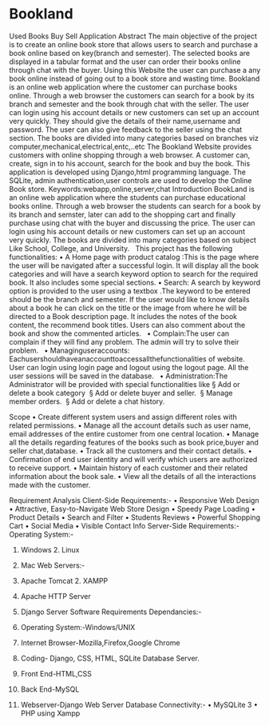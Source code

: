 # Bookland
Used Books Buy Sell Application
Abstract
The main objective of the project is to create an online book store that allows users to search and purchase a book online based on key(branch and semester). The selected books are displayed in a tabular format and the user can order their books online through chat with the buyer. Using this Website the user can purchase a any book online instead of going out to a book store and wasting time.
Bookland is an online web application where the customer can purchase books online. Through a web browser the customers can search for a book by its branch and semester and the book through chat with the seller. The user can login using his account details or new customers can set up an account very quickly. They should give the details of their name,username and password. The user can also give feedback to the seller using the chat section. The books are divided into many categories based on branches viz computer,mechanical,electrical,entc,..etc
The Bookland Website provides customers with online shopping through a web browser. A customer can, create, sign in to his account, search for the book and buy the book.
This application is developed using Django,html programming language. The SQLite, admin authentication,user controls are used to develop the Online Book store.
Keywords:webapp,online,server,chat
Introduction
BookLand is an online web application where the students can purchase educational books online. Through a web browser the students can search for a book by its branch and semster, later can add to the shopping cart and finally purchase using chat with the buyer and discussing the price. The user can login using his account details or new customers can set up an account very quickly. The books are divided into many categories based on subject Like School, College, and University.  
This project has the following functionalities:
• A Home page with product catalog :This is the page where the user will be navigated after a successful login. It will display all the book categories and will have a search keyword option to search for the required book. It also includes some special sections.
• Search: A search by keyword option is provided to the user using a textbox .The keyword to be entered should be the branch and semester. If the user would like to know details about a book he can click on the title or the image from where he will be directed to a Book description page. It includes the notes of the book content, the recommend book titles. Users can also comment about the book and show the commented articles.  
• Complain:The user can complain if they will find any problem. The admin will try to solve their problem.  
• Managinguseraccounts: Eachusershouldhaveanaccounttoaccessallthefunctionalities of website. User can login using login page and logout using the logout page. All the user sessions will be saved in the database.  
• Administration:The Administrator will be provided with special functionalities like § Add or delete a book category 
§ Add or delete buyer and seller. 
§ Manage member orders. 
§ Add or delete a chat history.

Scope
• Create different system users and assign different roles with related permissions.
• Manage all the account details such as user name, email addresses of the entire customer from one central location.
• Manage all the details regarding features of the books such as book price,buyer and seller chat,database.
• Track all the customers and their contact details.
• Confirmation of end user identity and will verify which users are authorized to receive support.
• Maintain history of each customer and their related information about the book sale.
• View all the details of all the interactions made with the customer.

Requirement Analysis Client-Side Requirements:-
• Responsive Web Design
• Attractive, Easy-to-Navigate Web Store Design
• Speedy Page Loading
• Product Details
• Search and Filter
• Students Reviews
• Powerful Shopping Cart
• Social Media
• Visible Contact Info
Server-Side Requirements:-
Operating System:-
1. Windows 2. Linux
3. Mac
Web Servers:-
1. Apache Tomcat 2. XAMPP
3. Apache HTTP Server
4. Django Server
Software Requirements
Dependancies:-
1. Operating System:-Windows/UNIX

2. Internet Browser-Mozilla,Firefox,Google Chrome
3. Coding- Django, CSS, HTML, SQLite Database Server.
4. Front End-HTML,CSS
5. Back End-MySQL
6. Webserver-Django Web Server
Database Connectivity:-
• MySQLite 3
• PHP using Xampp
